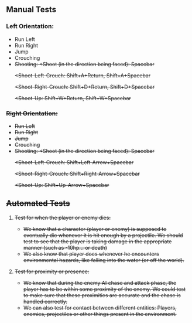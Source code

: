 ## Manual Tests

### Left Orientation:
- Run Left <A>
- Run Right <D>
- Jump <W>
- Crouching <S>
- Shooting:
    <Shoot (in the direction being faced): 
        Spacebar
    >
    <Shoot-Left-Crouch: 
        Shift+A+Return,
        Shift+A+Spacebar
    >
    <Shoot-Right-Crouch: 
        Shift+D+Return, 
        Shift+D+Spacebar
    >
    <Shoot-Up: 
        Shift+W+Return,
        Shift+W+Spacebar
    >

### Right Orientation:
- Run Left <Left-Arrow>
- Run Right <Right-Arrow>
- Jump <Up-Arrow>
- Crouching <Down-Arrow>
- Shooting:
    <Shoot (in the direction being faced): 
        Spacebar
    >
    <Shoot-Left-Crouch: 
        Shift+Left-Arrow+Spacebar
    >
    <Shoot-Right-Crouch: 
        Shift+Right-Arrow+Spacebar
    >
    <Shoot-Up: 
        Shift+Up-Arrow+Spacebar
    >

## Automated Tests

1. Test for when the player or enemy dies:
    - We know that a character (player or enemy) is supposed to eventually die whenever it is hit enough by a projectile. We should test to see that the player is taking damage in the appropriate manner (such as -10hp... or death)
    - We also know that player does whenever he encounters environmental hazards, like falling into the water (or off the world). 

2. Test for proximity or presence: 
    - We know that during the enemy AI chase and attack phase, the player has to be within some proximity of the enemy. We could test to make sure that these proximities are accurate and the chase is handled correctly.
    - We can also test for contact between different entities: Players, enemies, projectiles or other things present in the environment.